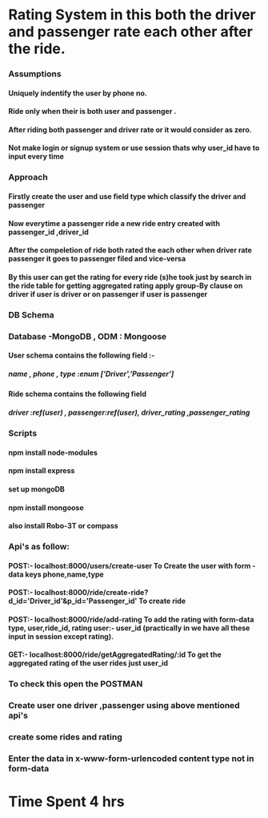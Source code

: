 # Rating System in this both the driver and passenger rate each other after the ride.

### Assumptions
  #### Uniquely indentify the user by phone no.
  #### Ride only when their is both user and passenger .
  #### After riding both passenger and driver rate or it would consider as zero.
  #### Not make login or signup system or use session thats why user_id have to input every time 
  
### Approach
  #### Firstly create the user and use field type which classify the driver and passenger 
  #### Now everytime a passenger ride a new ride entry created with passenger_id ,driver_id 
  #### After the compeletion of ride both rated the each other when driver rate passenger it goes to passenger filed and  vice-versa
  #### By this user can get the rating for every ride (s)he took just by search in the ride table for getting aggregated rating apply group-By clause on driver if user is driver or on passenger if user is passenger
  
### DB  Schema
### Database -MongoDB , ODM : Mongoose
 #### User schema contains the following field :-
   ##### name , phone , type :enum ['Driver','Passenger'] 
 #### Ride schema contains the following field
   ##### driver :ref(user) , passenger:ref(user), driver_rating ,passenger_rating
   
### Scripts
  #### npm install node-modules
  #### npm install express 
  #### set up mongoDB
  #### npm install mongoose
  #### also install Robo-3T or compass
  
### Api's as follow:
 #### POST:- localhost:8000/users/create-user To Create the user with form -data keys phone,name,type
 #### POST:- localhost:8000/ride/create-ride?d_id='Driver_id'&p_id='Passenger_id'  To create ride
 #### POST:- localhost:8000/ride/add-rating  To add the rating with form-data type, user,ride_id, rating user:- user_id (practically in we have all these input in session except rating).
 #### GET:-  localhost:8000/ride/getAggregatedRating/:id To get the aggregated rating of the user rides just user_id
### To check this open the POSTMAN 
  ### Create user one driver ,passenger using above mentioned api's
  ### create some rides and rating
  ### Enter the data in x-www-form-urlencoded content type not in form-data
# Time Spent 4 hrs  
 
  
    


